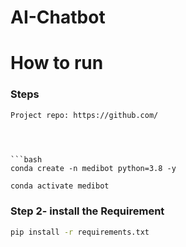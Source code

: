 # AI-Chatbot
# How to run
### Steps


```bash
Project repo: https://github.com/
```
```



```bash
conda create -n medibot python=3.8 -y
```

```bash
conda activate medibot
```

### Step 2- install the Requirement

```bash
pip install -r requirements.txt
```